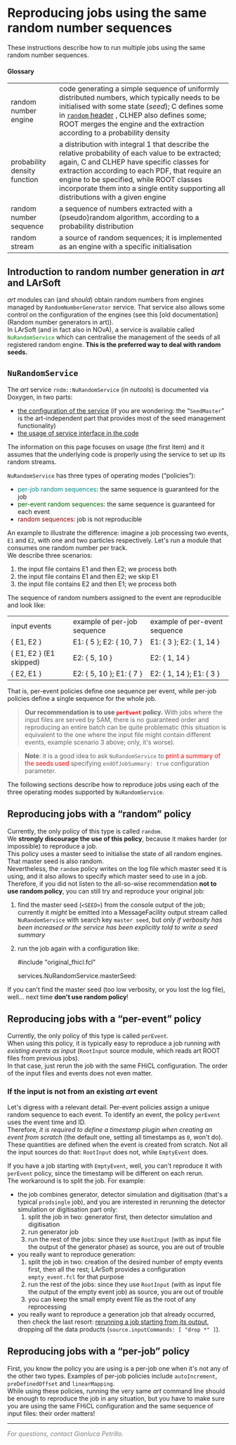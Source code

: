 # Reproducing jobs using the same random number sequences



These instructions describe how to run multiple jobs using the same random number sequences.

#### Glossary

|                              |                                                                                                                                                                                                                                                                                                                                       |
|------------------------------|---------------------------------------------------------------------------------------------------------------------------------------------------------------------------------------------------------------------------------------------------------------------------------------------------------------------------------------|
| random number engine         | code generating a simple sequence of uniformly distributed numbers, which typically needs to be initialised with some state (*seed*); C defines some in [`random` header](https://www.cplusplus.com/reference/random) , CLHEP also defines some; ROOT merges the engine and the extraction according to a probability density          |
| probability density function | a distribution with integral 1 that describe the relative probability of each value to be extracted; again, C and CLHEP have specific classes for extraction according to each PDF, that require an engine to be specified, while ROOT classes incorporate them into a single entity supporting all distributions with a given engine |
| random number sequence       | a sequence of numbers extracted with a (pseudo)random algorithm, according to a probability distribution                                                                                                                                                                                                                              |
| random stream                | a source of random sequences; it is implemented as an engine with a specific initialisation                                                                                                                                                                                                                                           |

## Introduction to random number generation in *art* and LArSoft

*art* modules can (and *should*) obtain random numbers from engines managed by `RandomNumberGenerator` service. That service also allows some control on the configuration of the engines (see this [old documentation](Random number generators in art)).  
In LArSoft (and in fact also in NOvA), a service is available called <span style="color: green;">`NuRandomService`</span> which can centralise the management of the seeds of all registered random engine. **This is the preferred way to deal with random seeds.**

## `NuRandomService`

The *art* service `rndm::NuRandomService` (in *nutools*) is documented via Doxygen, in two parts:

-   [the configuration of the service](https://code-doc.larsoft.org/doc/latest/html/classrndm_1_1SeedMaster.html#details) (if you are wondering: the “`SeedMaster`” is the art-independent part that provides most of the seed management functionality)
-   [the usage of service interface in the code](https://code-doc.larsoft.org/doc/latest/html/classrndm_1_1NuRandomService.html#details)

The information on this page focuses on usage (the first item) and it assumes that the underlying code is properly using the service to set up its random streams.

`NuRandomService` has three types of operating modes (“policies”):

-   <span style="color: darkcyan;">per-job random sequences</span>: the same sequence is guaranteed for the job
-   <span style="color: darkgreen;">per-event random sequences</span>: the same sequence is guaranteed for each event
-   <span style="color: darkred;">random sequences</span>: job is not reproducible

An example to illustrate the difference: imagine a job processing two events, `E1` and `E2`, with one and two particles respectively. Let's run a module that consumes one random number per track.  
We describe three scenarios:

1.  the input file contains E1 and then E2; we process both
2.  the input file contains E1 and then E2; we skip E1
3.  the input file contains E2 and then E1; we process both

The sequence of random numbers assigned to the event are reproducible and look like:

|                         |                             |                               |
|-------------------------|-----------------------------|-------------------------------|
| input events            | example of per-job sequence | example of per-event sequence |
| { E1, E2 }              | E1: { 5 }; E2: { 10, 7 }    | E1: { 3 }; E2: { 1, 14 }      |
| { E1, E2 } (E1 skipped) | E2: { 5, 10 }               | E2: { 1, 14 }                 |
| { E2, E1 }              | E2: { 5, 10 }; E1: { 7 }    | E2: { 1, 14 }; E1: { 3 }      |

That is, per-event policies define one sequence per event, while per-job policies define a single sequence for the whole job.

> **Our recommendation is to use <span style="color: red;">`perEvent`</span> policy.** With jobs where the input files are served by SAM, there is no guaranteed order and reproducing an entire batch can be quite problematic (this situation is equivalent to the one where the input file might contain different events, example scenario 3 above; only, it's worse).

> **Note**: it is a good idea to ask `NuRandomService` to <span style="color: red;">print a summary of the seeds used</span> specifying `endOfJobSummary: true` configuration parameter.

The following sections describe how to reproduce jobs using each of the three operating modes supported by `NuRandomService`.

## Reproducing jobs with a “random” policy

Currently, the only policy of this type is called `random`.  
We **strongly discourage the use of this policy**, because it makes harder (or impossible) to reproduce a job.  
This policy uses a master seed to initialise the state of all random engines. That master seed is also random.  
Nevertheless, the `random` policy writes on the log file which master seed it is using, and it also allows to specify which master seed to use in a job.  
Therefore, if you did not listen to the all-so-wise recommendation **not to use random policy**, you can still try and reproduce your original job:

1. find the master seed (`<SEED>`) from the console output of the job; currently it *might* be emitted into a MessageFacility output stream called `NuRandomService` with search key `master seed`, but *only if verbosity has been increased or the service has been explicitly told to write a seed summary*

1. run the job again with a configuration like:

    #include "original_fhicl.fcl"

    services.NuRandomService.masterSeed: <SEED>

If you can't find the master seed (too low verbosity, or you lost the log file), well… next time **don't use random policy**!

## Reproducing jobs with a “per-event” policy

Currently, the only policy of this type is called `perEvent`.  
When using this policy, it is typically easy to reproduce a job running *with existing events as input* (`RootInput` source module, which reads art ROOT files from previous jobs).  
In that case, just rerun the job with the same FHiCL configuration. The order of the input files and events does not even matter.

### If the input is not from an existing *art* event

Let's digress with a relevant detail. Per-event policies assign a unique random sequence to each event. To identify an event, the policy `perEvent` uses the event time and ID.  
Therefore, *it is required to define a timestamp plugin when creating an event from scratch* (the default one, setting all timestamps as `0`, won't do).  
These quantities are defined when the event is created from scratch. Not all the input sources do that: `RootInput` does not, while `EmptyEvent` does.

If you have a job starting with `EmptyEvent`, well, you can't reproduce it with `perEvent` policy, since the timestamp will be different on each rerun.  
The workaround is to split the job. For example:

-   the job combines generator, detector simulation and digitisation (that's a typical `prodsingle` job), and you are interested in rerunning the detector simulation or digitisation part only:
    1.  split the job in two: generator first, then detector simulation and digitisation
    2.  run generator job
    3.  run the rest of the jobs: since they use `RootInput` (with as input file the output of the generator phase) as source, you are out of trouble
-   you really want to reproduce generation:
    1.  split the job in two: creation of the desired number of empty events first, then all the rest; LArSoft provides a configuration `empty_event.fcl` for that purpose
    2.  run the rest of the jobs: since they use `RootInput` (with as input file the output of the empty event job) as source, you are out of trouble
    3.  you can keep the small empty event file as the root of any reprocessing
-   you really want to reproduce a generation job that already occurred, then check the last resort: [rerunning a job starting from its output](rerunning_a_job_starting_from_its_output), dropping *all* the data products (`source.inputCommands: [ "drop *" ]`).

## Reproducing jobs with a “per-job” policy

First, you know the policy you are using is a per-job one when it's not any of the other two types. Examples of per-job policies include `autoIncrement`, `preDefinedOffset` and `linearMapping`.  
While using these policies, running the very same *art* command line should be enough to reproduce the job in any situation, but you have to make sure you are using the same FHiCL configuration and the same sequence of input files: their order matters!

------------------------------------------------------------------------

*<span style="color: gray;">For questions, contact Gianluca Petrillo.</span>*
